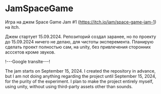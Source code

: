# JamSpaceGame
Игра на джем Space Game Jam #1 (https://itch.io/jam/space-game-jam-1) на itch.

Джем стартует 15.09.2024. Репозиторий создал заранее, но по проекту до 15.09.2024 ничего не делаю, для чистоты эксперемента.
Планирую сделать проект полностью сам, на unity, без привлечения сторонних асссетов кроме звуков.

!---Google translte---!

The jam starts on September 15, 2024. I created the repository in advance, but I am not doing anything regarding the project until September 15, 2024, for the purity of the experiment.
I plan to make the project entirely myself, using unity, without using third-party assets other than sounds.
